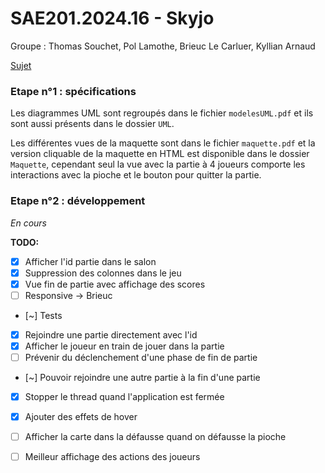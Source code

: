 # SAE201.2024.16 - Skyjo

Groupe : Thomas Souchet, Pol Lamothe, Brieuc Le Carluer, Kyllian Arnaud

[Sujet](https://gitlab.univ-nantes.fr/iut.info1.dev.objets/sae201.2024/skyjo-sujet)

### Etape n°1 : spécifications

Les diagrammes UML sont regroupés dans le fichier `modelesUML.pdf` et ils sont aussi présents dans le dossier `UML`.

Les différentes vues de la maquette sont dans le fichier `maquette.pdf` et la version cliquable de la maquette en HTML est disponible dans le dossier `Maquette`, cependant seul la vue avec la partie à 4 joueurs comporte les interactions avec la pioche et le bouton pour quitter la partie.

### Etape n°2 : développement 

*En cours*

__TODO:__

- [x] Afficher l'id partie dans le salon
- [x] Suppression des colonnes dans le jeu
- [x] Vue fin de partie avec affichage des scores
- [ ] Responsive -> Brieuc
- [~] Tests
- [x] Rejoindre une partie directement avec l'id
- [x] Afficher le joueur en train de jouer dans la partie
- [ ] Prévenir du déclenchement d'une phase de fin de partie
- [~] Pouvoir rejoindre une autre partie à la fin d'une partie
- [x] Stopper le thread quand l'application est fermée
- [x] Ajouter des effets de hover
- [ ] Afficher la carte dans la défausse quand on défausse la pioche
- [ ] Meilleur affichage des actions des joueurs

